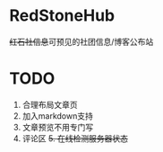 # RedStoneHub
~~红石社信息~~可预见的社团信息/博客公布站

# TODO
1. 合理布局文章页
2. 加入markdown支持
3. 文章预览不用专门写
4. 评论区
~~5. 在线检测服务器状态~~
